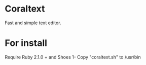 # Coraltext
Fast and simple text editor.

# For install
Require Ruby 2.1.0 + and Shoes
1- Copy "coraltext.sh" to /usr/bin

